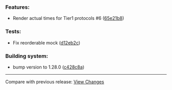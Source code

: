 ### Features:
- Render actual times for Tier1 protocols #6 ([65e21b8](https://github.com/onato/AR4-Manager/commit/65e21b81f99884ae76661d4d10e8f53339dab6c2))


### Tests:
- Fix reorderable mock ([d12eb2c](https://github.com/onato/AR4-Manager/commit/d12eb2c480a310c152d92382554d8c532750fd42))


### Building system:
- bump version to 1.28.0 ([c428c8a](https://github.com/onato/AR4-Manager/commit/c428c8ad99add16be541822288f2d7086ed1e94b))


---
Compare with previous release: [View Changes](https://github.com/onato/AR4-Manager/compare/1.28.0...1.29.0)
